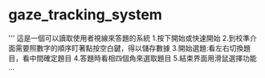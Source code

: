 # gaze_tracking_system
'''
這是一個可以讀取使用者視線來答題的系統
1.按下開始或快速開始
2.到校準介面需要照數字的順序盯著點按空白鍵，得以儲存數據
3.開始選題:看左右切換題目，看中間確定題目
4.答題時看相四個角來選取題目
5.結束界面用滑鼠選擇功能
...

